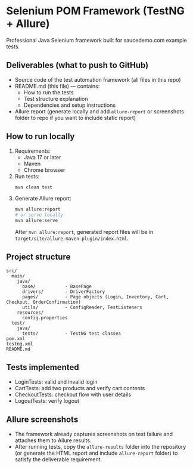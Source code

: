 # Selenium POM Framework (TestNG + Allure)
Professional Java Selenium framework built for saucedemo.com example tests.

## Deliverables (what to push to GitHub)
- Source code of the test automation framework (all files in this repo)
- README.md (this file) — contains:
  - How to run the tests
  - Test structure explanation
  - Dependencies and setup instructions
- Allure report (generate locally and add `allure-report` or screenshots folder to repo if you want to include static report)

## How to run locally
1. Requirements:
   - Java 17 or later
   - Maven
   - Chrome browser
2. Run tests:
   ```bash
   mvn clean test
   ```
3. Generate Allure report:
   ```bash
   mvn allure:report
   # or serve locally
   mvn allure:serve
   ```
   After `mvn allure:report`, generated report files will be in `target/site/allure-maven-plugin/index.html`.

## Project structure
```
src/
  main/
    java/
      base/           - BasePage
      drivers/        - DriverFactory
      pages/          - Page objects (Login, Inventory, Cart, Checkout, OrderConfirmation)
      utils/          - ConfigReader, TestListeners
    resources/
      config.properties
  test/
    java/
      tests/          - TestNG test classes
pom.xml
testng.xml
README.md
```

## Tests implemented
- LoginTests: valid and invalid login
- CartTests: add two products and verify cart contents
- CheckoutTests: checkout flow with user details
- LogoutTests: verify logout


## Allure screenshots 
- The framework already captures screenshots on test failure and attaches them to Allure results.
- After running tests, copy the `allure-results` folder into the repository (or generate the HTML report and include `allure-report` folder) to satisfy the deliverable requirement.

